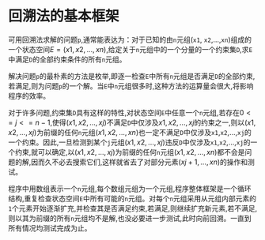 # 回溯法的基本框架
可用回溯法求解的问题`p`,通常能表达为：对于已知的由`n`元组(`x1`, `x2`,...,`xn`)组成的一个状态空间$E={(x1, x2,...,xn)}$,给定关于`n`元组中的一个分量的一个约束集`D`,求`E`中满足`D`的全部约束条件的所有`n`元组。

解决问题`p`的最朴素的方法是枚举,即逐一检查`E`中所有`n`元组是否满足`D`的全部约束,若满足,则为问题`p`的一个解。当`E`中`n`元组很多时,这种方法的运算量会很大,将影响程序的效率。

对于许多问题,约束集`D`具有这样的特性,对状态空间`E`中任意一个`n`元组,若存在$0<=j<=n-1$,使得$(x1,x2,...,xj)$不满足`D`中仅涉及$x1,x2,...,xj$的约束之一,则以$(x1,x2,...,xj)$为前缀的任何`n`元组$(x1,x2,...,xn)$也一定不满足`D`中仅涉及`x1`,`x2`,...,`xj`的一个约束。因此,一旦检测到某个`j`元组$(x1,x2,...,xj)$违反`D`中仅涉及`x1`,`x2`,...,`xj`的一个约束,就可以确定,以$(x1,x2,...,xj)$为前缀的任何`n`元组$(x1, x2,...,xn)$都不会是问题的解,因而久不必去搜索它们,这样就省去了对部分元素$(xj+1,...,xn)$的操作和测试。

程序中用数组表示一个`n`元组,每个数组元组为一个元组,程序整体框架是一个循环结构,重复检查状态空间`E`中所有可能的`n`元组。对每个`n`元组采用从元组内部元素的`1`个元素开始逐渐扩充,并检查其是否满足约束,若满足,则继续扩充新元素,若不满足,则以其为前缀的所有`n`元组均不是解,也没必要进一步测试,此时向前回溯。一直到所有情况均测试完成为止。